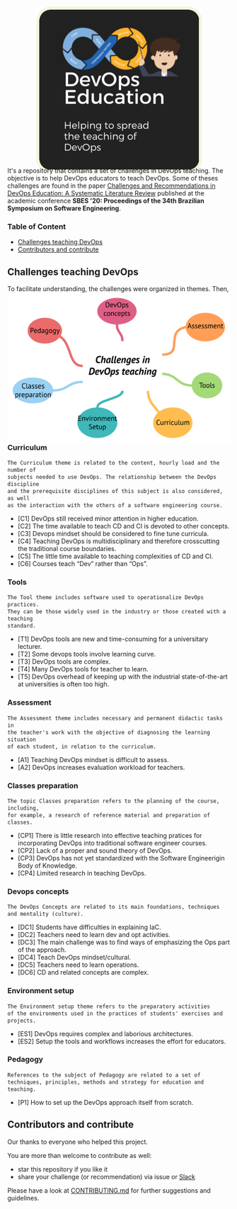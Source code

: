 
<p align="center"> 
  <img style="margin: -30px;" src="/images/logo.png"   /> 
</p>


It's a repository that contains a set of challenges in DevOps teaching. The objective is to help DevOps educators to teach DevOps. Some of theses challenges are found in the paper [Challenges and Recommendations in DevOps Education: A Systematic Literature Review](https://dl.acm.org/doi/abs/10.1145/3422392.3422496) published at the academic conference **SBES '20: Proceedings of the 34th Brazilian Symposium on Software Engineering**. 

### Table of Content

- [Challenges teaching DevOps](#challenges-teaching-devops) 
- [Contributors and contribute](#contributors-and-contribute)

## Challenges teaching DevOps

To facilitate understanding, the challenges were organized in themes. Then, theses are the following themes:

<p align="center"> 
  <img style="margin: -30px;" src="/images/concepts_map.png" /> 
</p>


### Curriculum

```
The Curriculum theme is related to the content, hourly load and the number of 
subjects needed to use DevOps. The relationship between the DevOps discipline 
and the prerequisite disciplines of this subject is also considered, as well 
as the interaction with the others of a software engineering course.
```

- [C1] DevOps still received minor attention in higher education.
- [C2] The time available to teach CD and CI is devoted to other concepts.
- [C3] Devops mindset should be considered to fine tune curricula.
- [C4] Teaching DevOps is multidisciplinary and therefore crosscutting the traditional course boundaries.
- [C5] The little time available to teaching complexities of CD and CI.
- [C6] Courses teach “Dev” rather than “Ops”.

### Tools
```
The Tool theme includes software used to operationalize DevOps practices. 
They can be those widely used in the industry or those created with a teaching 
standard.
```

- [T1] DevOps tools are new and time-consuming for a universitary lecturer.
- [T2] Some devops tools involve learning curve.
- [T3] DevOps tools are complex.
- [T4] Many DevOps tools for teacher to learn.
- [T5] DevOps overhead of keeping up with the industrial state-of-the-art at universities is often too high.

### Assessment
```
The Assessment theme includes necessary and permanent didactic tasks in 
the teacher's work with the objective of diagnosing the learning situation 
of each student, in relation to the curriculum.
```
- [A1] Teaching DevOps mindset is difficult to assess.
- [A2] DevOps increases evaluation workload for teachers.

### Classes preparation
```
The topic Classes preparation refers to the planning of the course, including, 
for example, a research of reference material and preparation of classes.
```
- [CP1] There is little research into effective teaching pratices for incorporating DevOps into traditional software engineer courses.
- [CP2] Lack of a proper and sound theory of DevOps.
- [CP3] DevOps has not yet standardized with the Software Engineerigin Body of Knowledge.
- [CP4] Limited research in teaching DevOps.


### Devops concepts
```
The DevOps Concepts are related to its main foundations, techniques 
and mentality (culture).
```

- [DC1] Students have difficulties in explaining IaC.
- [DC2] Teachers need to learn dev and opt activities.
- [DC3] The main challenge was to find ways of emphasizing the Ops part of the approach.
- [DC4] Teach DevOps mindset/cultural.
- [DC5] Teachers need to learn operations.
- [DC6] CD and related concepts are complex.

### Environment setup
```
The Environment setup theme refers to the preparatory activities 
of the environments used in the practices of students' exercises and projects.
```
- [ES1] DevOps requires complex and laborious architectures.
- [ES2] Setup the tools and workflows increases the effort for educators.

### Pedagogy
```
References to the subject of Pedagogy are related to a set of
techniques, principles, methods and strategy for education and teaching.
```
- [P1] How to set up the DevOps approach itself from scratch.

## Contributors and contribute

Our thanks to everyone who helped this project.

You are more than welcome to contribute as well:

 - star this repository if you like it
 - share your challenge (or recommendation) via issue or [Slack](https://devops-education.slack.com/archives/C01RJV66G4V)
 
Please have a look at [CONTRIBUTING.md](https://github.com/devops-education/Challenges-in-Devops-Education/blob/main/CONTRIBUTING.md) for further suggestions and guidelines.
